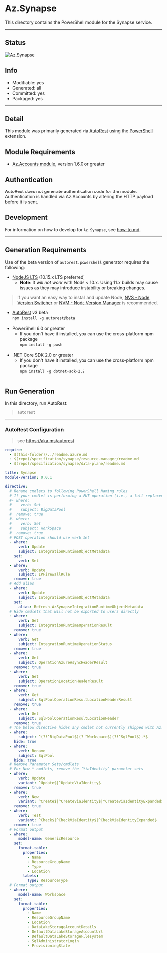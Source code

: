 <!-- region Generated -->
# Az.Synapse
This directory contains the PowerShell module for the Synapse service.

---
## Status
[![Az.Synapse](https://img.shields.io/powershellgallery/v/Az.Synapse.svg?style=flat-square&label=Az.Synapse "Az.Synapse")](https://www.powershellgallery.com/packages/Az.Synapse/)

## Info
- Modifiable: yes
- Generated: all
- Committed: yes
- Packaged: yes

---
## Detail
This module was primarily generated via [AutoRest](https://github.com/Azure/autorest) using the [PowerShell](https://github.com/Azure/autorest.powershell) extension.

## Module Requirements
- [Az.Accounts module](https://www.powershellgallery.com/packages/Az.Accounts/), version 1.6.0 or greater

## Authentication
AutoRest does not generate authentication code for the module. Authentication is handled via Az.Accounts by altering the HTTP payload before it is sent.

## Development
For information on how to develop for `Az.Synapse`, see [how-to.md](how-to.md).
<!-- endregion -->

---
## Generation Requirements
Use of the beta version of `autorest.powershell` generator requires the following:
- [NodeJS LTS](https://nodejs.org) (10.15.x LTS preferred)
  - **Note**: It *will not work* with Node < 10.x. Using 11.x builds may cause issues as they may introduce instability or breaking changes.
> If you want an easy way to install and update Node, [NVS - Node Version Switcher](../nodejs/installing-via-nvs.md) or [NVM - Node Version Manager](../nodejs/installing-via-nvm.md) is recommended.
- [AutoRest](https://aka.ms/autorest) v3 beta <br>`npm install -g autorest@beta`<br>&nbsp;
- PowerShell 6.0 or greater
  - If you don't have it installed, you can use the cross-platform npm package <br>`npm install -g pwsh`<br>&nbsp;
- .NET Core SDK 2.0 or greater
  - If you don't have it installed, you can use the cross-platform npm package <br>`npm install -g dotnet-sdk-2.2`<br>&nbsp;

## Run Generation
In this directory, run AutoRest:
> `autorest`

---
### AutoRest Configuration
> see https://aka.ms/autorest

``` yaml
require:
  - $(this-folder)/../readme.azure.md
  - $(repo)/specification/synapse/resource-manager/readme.md
  - $(repo)/specification/synapse/data-plane/readme.md

title: Synapse
module-version: 0.0.1
```

``` yaml
directive:
  # Rename cmdlets to following PowerShell Naming rules
  # If your cmdlet is performing a PUT operation (i.e., a full replacement on the server), the cmdlet should use the verb Set
  #- where:
  #    verb: Set
  #    subject: BigDataPool
  #  remove: true
  #- where:
  #    verb: Set
  #    subject: WorkSpace
  #  remove: true
  # POST operation should use verb Set
  - where:
      verb: Update
      subject: IntegrationRuntimeObjectMetadata
    set:
      verb: Set
  - where:
      verb: Update
      subject: IPFirewallRule
    remove: true
  # Add alias
  - where:
      verb: Update
      subject: IntegrationRuntimeObjectMetadata
    set:
      alias: Refresh-AzSynapseIntegrationRuntimeObjectMetadata
  # Hide cmdlets that will not be exported to users directly
  - where:
      verb: Get
      subject: IntegrationRuntimeOperationResult
    remove: true
  - where:
      verb: Get
      subject: IntegrationRuntimeOperationStatus
    remove: true
  - where:
      verb: Get
      subject: OperationAzureAsyncHeaderResult
    remove: true
  - where:
      verb: Get
      subject: OperationLocationHeaderResult
    remove: true
  - where:
      verb: Get
      subject: SqlPoolOperationResultLocationHeaderResult
    remove: true
  - where:
      verb: Get
      subject: SqlPoolOperationResultLocationHeader
    remove: true
  # The below directive hides any cmdlet not currently shipped with Az.Synapse
  - where:
      subject: ^(?!^BigDataPool$)(?!^Workspace$)(?!^SqlPool$).*$
    hide: true
  - where:
      verb: Rename
      subject: SqlPool
    hide: true
  # Remove Parameter Sets/cmdlets
  # For New-* cmdlets, remove the ‘ViaIdentity’ parameter sets
  - where:
      verb: Update
      variant: ^Update$|^UpdateViaIdentity$
    remove: true
  - where:
      verb: New
      variant: ^Create$|^CreateViaIdentity$|^CreateViaIdentityExpanded$
    remove: true
  - where:
      verb: Test
      variant: ^Check$|^CheckViaIdentity$|^CheckViaIdentityExpanded$
    remove: true
  # Format output
  - where:
      model-name: GenericResource
    set:
      format-table:
        properties:
          - Name
          - ResourceGroupName
          - Type
          - Location
        labels:
          Type: ResourceType
  # Format output
  - where:
      model-name: Workspace
    set:
      format-table:
        properties:
          - Name
          - ResourceGroupName
          - Location
          - DataLakeStorageAccountDetails
          - DefaultDataLakeStorageAccountUrl
          - DefaultDataLakeStorageFilesystem
          - SqlAdministratorLogin
          - ProvisioningState
```
